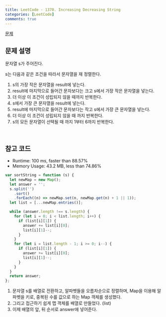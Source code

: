 ```yaml
---
title: LeetCode - 1370. Increasing Decreasing String
categories: [LeetCode]
comments: true
---
```


[문제](https://leetcode.com/problems/increasing-decreasing-string/)

## 문제 설명

문자열 s가 주어진다.

s는 다음과 같은 조건을 따라서 문자열을 재 정렬한다.

1. s의 가장 작은 문자열을 result에 넣는다.
2. result에 마지막으로 들어간 문자보다는 크고 s에서 가장 작은 문자열을 넣는다.
3. 더 이상 이 조건이 성립되지 않을 때까지 반복한다.
4. s에서 가장 큰 문자열을 result에 넣는다.
5. result에 마지막으로 들어간 문자보다는 작고 s에서 가장 큰 문자열을 넣는다.
6. 더 이상 이 조건이 성립되지 않을 때 까지 반복한다.
7. s의 모든 문자열이 선택될 때 까지 1부터 6까지 반복한다.

<br>

## 참고 코드

- Runtime: 100 ms, faster than 88.57%
- Memory Usage: 43.2 MB, less than 74.86%

```js
var sortString = function (s) {
  let newMap = new Map();
  let answer = '';
  s.split('')
    .sort()
    .forEach((n) => newMap.set(n, newMap.get(n) + 1 || 1));
  let list = [...newMap.entries()];

  while (answer.length !== s.length) {
    for (let i = 0; i < list.length; i++) {
      if (list[i][1]) {
        answer += list[i][0];
        list[i][1]--;
      }
    }
    for (let i = list.length - 1; i >= 0; i--) {
      if (list[i][1]) {
        answer += list[i][0];
        list[i][1]--;
      }
    }
  }
  return answer;
};
```

1. 문자열 s를 배열로 전환하고, 알파벳들을 오름차순으로 정렬하며, Map을 이용해 알파벳을 키로, 중복된 수를 값으로 하는 Map 객체를 생성했다.
2. 그리고 접근하기 쉽게 맵 객체를 배열로 만들었다. (list)
3. 이제 배열의 앞, 뒤 순서로 answer에 넣어준다.
